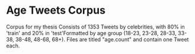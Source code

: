 # Age Tweets Corpus

Corpus for my thesis
    Consists of 1353 Tweets by celebrities, with 80% in 'train' and 20% in 'test'Formatted by age group (18-23, 23-28, 28-33, 33-38, 38-48, 48-68, 68+). Files are titled "age.count" and contain one Tweet each.